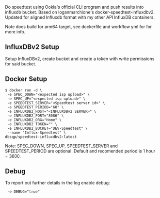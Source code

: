 Do speedtest using Ookla's official CLI program and push results into influxdb bucket. Based on loganmarchione's docker-speedtest-influxdbv2.
Updated for aligned Influxdb format with my other API InfluxDB containers.

Note does build for arm64 target, see dockerfile and workflow yml for for more info.

## InfluxDBv2 Setup

Setup InfluxDBv2, create bucket and create a token with write permissions for said bucket.

## Docker Setup
```
$ docker run -d \
 -e SPEC_DOWN="<expected isp upload>" \
 -e SPEC_UP="<expected isp upload>" \
 -e SPEEDTEST_SERVER="<Speedtest server id>" \
 -e SPEEDTEST_PERIOD="60" \
 -e INFLUXDB2_HOST="<INFLUXDBv2 SERVER>" \
 -e INFLUXDB2_PORT="8086" \
 -e INFLUXDB2_ORG="Home" \
 -e INFLUXDB2_TOKEN="" \
 -e INFLUXDB2_BUCKET="DEV-Speedtest" \
 --name "Influx-Speedtest" \
dbsqp/speedtest-influxdbv2:latest
```
Note: SPEC_DOWN, SPEC_UP, SPEEDTEST_SERVER and SPEEDTEST_PERIOD are optional. Default and recomended period is 1 hour = 3600.


## Debug
To report out further details in the log enable debug:
```
 -e DEBUG="true"
```
